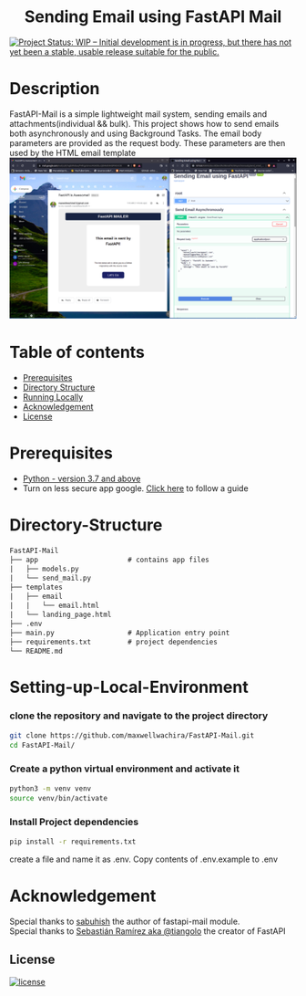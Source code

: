<h1 align="center"><b>Sending Email using FastAPI Mail
</b></h1>

[![Project Status: WIP – Initial development is in progress, but there has not yet been a stable, usable release suitable for the public.](https://www.repostatus.org/badges/latest/wip.svg)](https://github.com/maxwellwachira/FastAPI-Mail.git)

# Description

FastAPI-Mail is a simple lightweight mail system, sending emails and attachments(individual && bulk).
This project shows how to send emails both asynchronously and using Background Tasks.
The email body parameters are provided as the request body. These parameters are then used by the HTML email template 
<br>
<img src = "./img/mail.png">

# Table of contents
* [Prerequisites](#Prerequisites)
* [Directory Structure](#Directory-Structure)
* [Running Locally](#Setting-up-Local-Environment)
* [Acknowledgement](#Acknowledgement)
* [License](#License)


# Prerequisites
- [Python - version 3.7 and above ](https://www.python.org/)
- Turn on less secure app google. [Click here](https://hotter.io/docs/email-accounts/secure-app-gmail/) to follow a guide


# Directory-Structure
    FastAPI-Mail
    ├── app			             # contains app files 
    |   ├── models.py  
    |	└── send_mail.py  
    ├── templates
    |   ├── email
    |   |   └── email.html 
    |	└── landing_page.html 
	├── .env    
	├── main.py                  # Application entry point
    ├── requirements.txt		 # project dependencies
	└── README.md

# Setting-up-Local-Environment
### clone the repository and navigate to the project directory
```bash
git clone https://github.com/maxwellwachira/FastAPI-Mail.git
cd FastAPI-Mail/
```
### Create a python virtual environment and activate it
```bash
python3 -m venv venv
source venv/bin/activate
```
### Install Project dependencies
```bash
pip install -r requirements.txt
```
create a file and name it as .env. Copy contents of .env.example to .env 

# Acknowledgement
Special thanks to [sabuhish](https://sabuhish.github.io/fastapi-mail/) the author of fastapi-mail module.<br>
Special thanks to [Sebastián Ramírez aka @tiangolo](https://github.com/tiangolo) the creator of FastAPI 


## <b>License</b>
[![license](https://img.shields.io/github/license/mashape/apistatus.svg?style=for-the-badge)](LICENSE)
